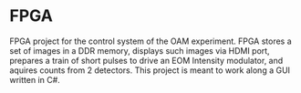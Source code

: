 # FPGA
FPGA project for the control system of the OAM experiment. FPGA stores a set of images in a DDR memory, displays such images via HDMI port, prepares a train of short pulses to drive an EOM Intensity modulator, and aquires counts from 2 detectors. This project is meant to work along a GUI written in C#.
